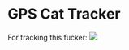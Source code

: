 # GPS Cat Tracker

For tracking this fucker: ![](https://i.ytimg.com/vi/34revAPonPc/maxresdefault.jpg)
